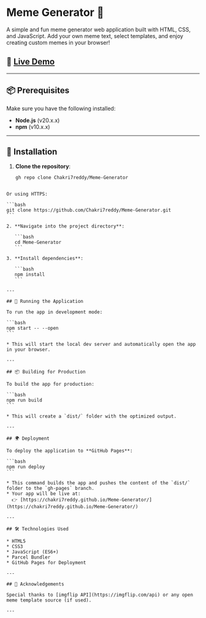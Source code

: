 

# Meme Generator 🎨

A simple and fun meme generator web application built with HTML, CSS, and JavaScript. Add your own meme text, select templates, and enjoy creating custom memes in your browser!

## 🔗 [Live Demo](https://chakri7reddy.github.io/Meme-Generator/)

---

## 📦 Prerequisites

Make sure you have the following installed:

- **Node.js** (v20.x.x)
- **npm** (v10.x.x)

---

## 🚀 Installation

1. **Clone the repository**:

   ```bash
   gh repo clone Chakri7reddy/Meme-Generator
````

Or using HTTPS:

```bash
git clone https://github.com/Chakri7reddy/Meme-Generator.git
```

2. **Navigate into the project directory**:

   ```bash
   cd Meme-Generator
   ```

3. **Install dependencies**:

   ```bash
   npm install
   ```

---

## 🧪 Running the Application

To run the app in development mode:

```bash
npm start -- --open
```

* This will start the local dev server and automatically open the app in your browser.

---

## 📦 Building for Production

To build the app for production:

```bash
npm run build
```

* This will create a `dist/` folder with the optimized output.

---

## 🌍 Deployment

To deploy the application to **GitHub Pages**:

```bash
npm run deploy
```

* This command builds the app and pushes the content of the `dist/` folder to the `gh-pages` branch.
* Your app will be live at:
  👉 [https://chakri7reddy.github.io/Meme-Generator/](https://chakri7reddy.github.io/Meme-Generator/)

---

## 🛠️ Technologies Used

* HTML5
* CSS3
* JavaScript (ES6+)
* Parcel Bundler
* GitHub Pages for Deployment

---

## 🙌 Acknowledgements

Special thanks to [imgflip API](https://imgflip.com/api) or any open meme template source (if used).

---


